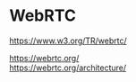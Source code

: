 # WebRTC  

https://www.w3.org/TR/webrtc/   


https://webrtc.org/  
https://webrtc.org/architecture/  





